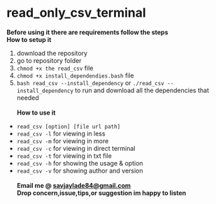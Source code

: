 # read_only_csv_terminal  
**Before using it there are requirements follow the steps**<br>
**How to setup it**<br>
1. download the repository<br>
2. go to repository folder<br>
3. `chmod +x the read_csv` file<br>
4. `chmod +x install_dependendies.bash` file<br>
5. `bash read_csv --install_dependency` or `./read_csv --install_dependency` 
to run and download all the dependencies that needed<br>  
**How to use it**<br>
* `read_csv [option] [file url path]`<br>
* `read_csv -l` for viewing in less<br>
* `read_csv -m` for viewing in more<br>
* `read_csv -c` for viewing in direct terminal<br>
* `read_csv -t` for viewing in txt file<br>
* `read_csv -h` for showing the usage & option<br>
* `read_csv -v` for showing author and version<br><br>
**Email me @ savjaylade84@gmail.com**<br>
**Drop concern,issue,tips,or suggestion im happy to listen**<br>

